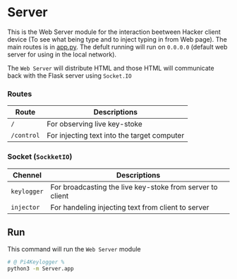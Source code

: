 # Server
This is the Web Server module for the interaction beetween Hacker client device (To see what being type and to inject typing in from Web page). The main routes is in [app.py](./app.py). The defult running will run on `0.0.0.0` (default web server for using in the local network). 

The `Web Server` will distribute HTML and those HTML will communicate back with the Flask server using `Socket.IO`

### Routes
| Route  | Descriptions |
| ------------- | ------------- |
| `/`  | For observing live key-stoke |
| `/control`  | For injecting text into the target computer |

### Socket (`SockketIO`)
| Chennel  | Descriptions |
| ------------- | ------------- |
| `keylogger`  | For broadcasting the live key-stoke from server to client |
| `injector`  | For handeling injecting text from client to server |

## Run
This command will run the `Web Server` module
```bash
# @ Pi4Keylogger %
python3 -m Server.app
```